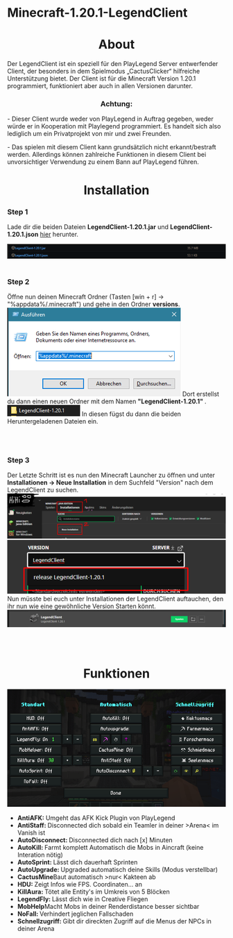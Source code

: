 # Minecraft-1.20.1-LegendClient

<h1 align="center">About</h1>
</p>Der LegendClient ist ein speziell für den PlayLegend Server entwerfender Client, der besonders in dem Spielmodus „CactusClicker“ hilfreiche Unterstützung bietet. Der Client ist für die Minecraft Version 1.20.1 programmiert, funktioniert aber auch in allen Versionen darunter. </p>
<h3 align="center"> Achtung: </h3>
</p>
-	Dieser Client wurde weder von PlayLegend in Auftrag gegeben, weder würde er in Kooperation mit Playlegend programmiert. Es handelt sich also lediglich um ein Privatprojekt von mir und zwei Freunden. <p align="left">
</p>
</p>
-	Das spielen mit diesem Client kann grundsätzlich nicht erkannt/bestraft werden. Allerdings können zahlreiche Funktionen in diesem Client bei unvorsichtiger Verwendung zu einem Bann auf PlayLegend führen. 
<p align="left">
</p>



<h1 align="center">Installation</h1>

<h3>Step 1</h3>
</p> Lade dir die beiden Dateien <b>LegendClient-1.20.1.jar</b> und <b>LegendClient-1.20.1.json</b> <a href="https://github.com/Bogolab/Minecraft-1.20.1-LegendClient/releases/tag/LegendClient">hier</a> herunter. 
 <p align="left">
</p><img src=https://github.com/Bogolab/Minecraft-1.20.1-LegendClient/blob/main/Images/Screenshot_1.png>
<br>
<br>

<h3>Step 2</h3>
</p> Öffne nun deinen Minecraft Ordner (Tasten [win + r] -> "%appdata%/.minecraft") und gehe in den Ordner <b>versions</b>. 
<img src=https://github.com/Bogolab/Minecraft-1.20.1-LegendClient/blob/main/Images/Screenshot_2.png>
Dort erstellst du dann einen neuen Ordner mit dem Namen <b>"LegendClient-1.20.1" </b>.
<img src=https://github.com/Bogolab/Minecraft-1.20.1-LegendClient/blob/main/Images/Screenshot_3.png>
In diesen fügst du dann die beiden Heruntergeladenen Dateien ein.
 <p align="left">
</p>
<br>
<br>

<h3>Step 3</h3>
</p> Der Letzte Schritt ist es nun den Minecraft Launcher zu öffnen und unter <b>Installationen -> Neue Installation</b> in dem Suchfeld "Version" nach dem LegendClient zu suchen.
<img src=https://github.com/Bogolab/Minecraft-1.20.1-LegendClient/blob/main/Images/Screenshot_7.png>
<img src=https://github.com/Bogolab/Minecraft-1.20.1-LegendClient/blob/main/Images/Screenshot_8.png>
Nun müsste bei euch unter Installationen der LegendClient auftauchen, den ihr nun wie eine gewöhnliche Version Starten könnt.
<img src=https://github.com/Bogolab/Minecraft-1.20.1-LegendClient/blob/main/Images/Screenshot_9.png>
 <p align="left">
</p>
<br>
<br>
<h1 align="center">Funktionen</h1>
<img src=https://github.com/Bogolab/Minecraft-1.20.1-LegendClient/blob/main/Images/Screenshot_6.png>


<ul>
  <li><b> AntiAFK: </b> Umgeht das AFK Kick Plugin von PlayLegend</li>
  <li><b> AntiStaff: </b> Disconnected dich sobald ein Teamler in deiner >Arena< im Vanish ist</li>
  <li><b> AutoDisconnect: </b>Disconnected dich nach [x] Minuten</li>
  <li><b> AutoKill: </b>Farmt komplett Automatisch die Mobs in Aincraft (keine Interation nötig)</li>
  <li><b> AutoSprint: </b>Lässt dich dauerhaft Sprinten</li>
  <li><b> AutoUpgrade: </b>Upgraded automatisch deine Skills (Modus verstellbar)</li>
  <li><b> CactusMine</b>Baut automatisch >nur< Kakteen ab</li>
  <li><b> HDU: </b>Zeigt Infos wie FPS. Coordinaten... an</li>
  <li><b> KillAura: </b>Tötet alle Entity's im Umkreis von 5 Blöcken</li>
  <li><b> LegendFly: </b>Lässt dich wie in Creative Fliegen</li>
  <li><b> MobHelp</b>Macht Mobs in deiner Renderdistance besser sichtbar</li>
  <li><b> NoFall: </b>Verhindert jeglichen Fallschaden</li>
  <li><b> Schnellzugriff: </b>Gibt dir direckten Zugriff auf die Menus der NPCs in deiner Arena</li>
  
</ul>
































